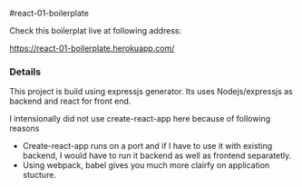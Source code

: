 #react-01-boilerplate

Check this boilerplat live at following address:

https://react-01-boilerplate.herokuapp.com/

### Details
This project is build using expressjs generator. Its uses Nodejs/expressjs as backend and react for front end.

I intensionally did not use create-react-app here because of following reasons
*  Create-react-app runs on a port and if I have to use it with existing backend, I would have to run it backend as well as frontend separatetly.
*  Using webpack, babel gives you much more clairfy on application stucture.
